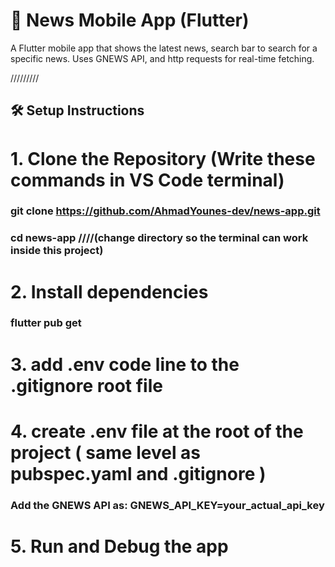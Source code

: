 # 📰 News Mobile App (Flutter)

A Flutter mobile app that shows the latest news, search bar to search for a specific news.
Uses GNEWS API, and http requests for real-time fetching. 

/////////

## 🛠 Setup Instructions

# 1. Clone the Repository (Write these commands in VS Code terminal)
### git clone https://github.com/AhmadYounes-dev/news-app.git
### cd news-app ////(change directory so the terminal can work inside this project)

# 2. Install dependencies
### flutter pub get

# 3. add .env code line to the .gitignore root file

# 4. create .env file at the root of the project ( same level as pubspec.yaml and .gitignore ) 
### Add the GNEWS API as: GNEWS_API_KEY=your_actual_api_key 

# 5. Run and Debug the app
